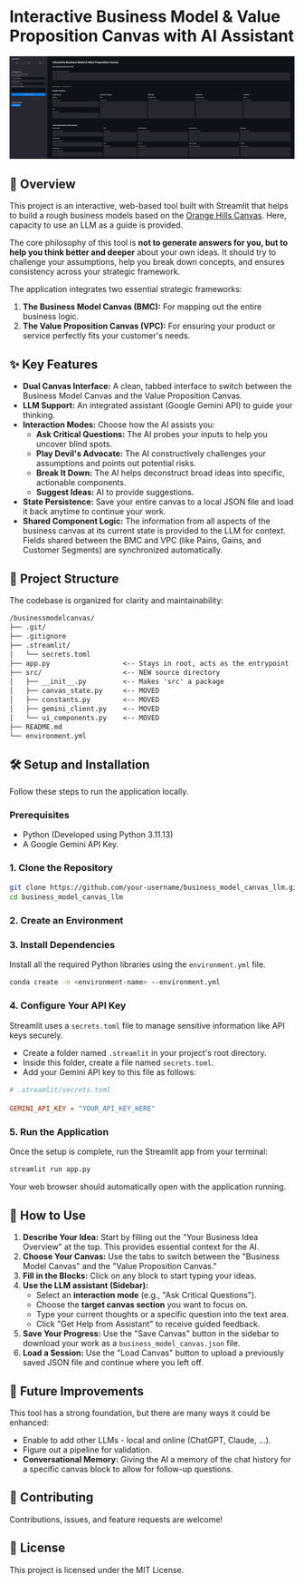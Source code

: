 # Interactive Business Model & Value Proposition Canvas with AI Assistant

![Project Screenshot](screenshot.png)

## 🚀 Overview

This project is an interactive, web-based tool built with Streamlit that helps to build a rough business models based on the [Orange Hills Canvas](https://businessdesign.org/knowledge-base/business-model). Here, capacity to use an LLM as a guide is provided.

The core philosophy of this tool is **not to generate answers for you, but to help you think better and deeper** about your own ideas. It should try to challenge your assumptions, help you break down concepts, and ensures consistency across your strategic framework.

The application integrates two essential strategic frameworks:
1.  **The Business Model Canvas (BMC):** For mapping out the entire business logic.
2.  **The Value Proposition Canvas (VPC):** For ensuring your product or service perfectly fits your customer's needs.

## ✨ Key Features

*   **Dual Canvas Interface:** A clean, tabbed interface to switch between the Business Model Canvas and the Value Proposition Canvas.
*   **LLM Support:** An integrated assistant (Google Gemini API) to guide your thinking.
*   **Interaction Modes:** Choose how the AI assists you:
    *   **Ask Critical Questions:** The AI probes your inputs to help you uncover blind spots.
    *   **Play Devil's Advocate:** The AI constructively challenges your assumptions and points out potential risks.
    *   **Break It Down:** The AI helps deconstruct broad ideas into specific, actionable components.
    *   **Suggest Ideas:** AI to provide suggestions.
*   **State Persistence:** Save your entire canvas to a local JSON file and load it back anytime to continue your work.
*   **Shared Component Logic:** The information from all aspects of the business canvas at its current state is provided to the LLM for context. Fields shared between the BMC and VPC (like Pains, Gains, and Customer Segments) are synchronized automatically.

## 📂 Project Structure

The codebase is organized for clarity and maintainability:

```
/businessmodelcanvas/
├── .git/
├── .gitignore
├── .streamlit/
│   └── secrets.toml
├── app.py                  <-- Stays in root, acts as the entrypoint
├── src/                    <-- NEW source directory
│   ├── __init__.py         <-- Makes 'src' a package
│   ├── canvas_state.py     <-- MOVED
│   ├── constants.py        <-- MOVED
│   ├── gemini_client.py    <-- MOVED
│   └── ui_components.py    <-- MOVED
├── README.md
└── environment.yml
```

## 🛠️ Setup and Installation

Follow these steps to run the application locally.

### Prerequisites

*   Python (Developed using Python 3.11.13)
*   A Google Gemini API Key.

### 1. Clone the Repository

```bash
git clone https://github.com/your-username/business_model_canvas_llm.git
cd business_model_canvas_llm
```

### 2. Create an Environment


### 3. Install Dependencies

Install all the required Python libraries using the `environment.yml` file.

```bash
conda create -n <environment-name> --environment.yml
```

### 4. Configure Your API Key

Streamlit uses a `secrets.toml` file to manage sensitive information like API keys securely.

*   Create a folder named `.streamlit` in your project's root directory.
*   Inside this folder, create a file named `secrets.toml`.
*   Add your Gemini API key to this file as follows:

```toml
# .streamlit/secrets.toml

GEMINI_API_KEY = "YOUR_API_KEY_HERE"
```

### 5. Run the Application

Once the setup is complete, run the Streamlit app from your terminal:

```bash
streamlit run app.py
```

Your web browser should automatically open with the application running.

## 📖 How to Use

1.  **Describe Your Idea:** Start by filling out the "Your Business Idea Overview" at the top. This provides essential context for the AI.
2.  **Choose Your Canvas:** Use the tabs to switch between the "Business Model Canvas" and the "Value Proposition Canvas."
3.  **Fill in the Blocks:** Click on any block to start typing your ideas.
4.  **Use the LLM assistant (Sidebar):**
    *   Select an **interaction mode** (e.g., "Ask Critical Questions").
    *   Choose the **target canvas section** you want to focus on.
    *   Type your current thoughts or a specific question into the text area.
    *   Click "Get Help from Assistant" to receive guided feedback.
5.  **Save Your Progress:** Use the "Save Canvas" button in the sidebar to download your work as a `business_model_canvas.json` file.
6.  **Load a Session:** Use the "Load Canvas" button to upload a previously saved JSON file and continue where you left off.

## 🔮 Future Improvements

This tool has a strong foundation, but there are many ways it could be enhanced:

*   Enable to add other LLMs - local and online (ChatGPT, Claude, ...).
*   Figure out a pipeline for validation.
*   **Conversational Memory:** Giving the AI a memory of the chat history for a specific canvas block to allow for follow-up questions.

## 🤝 Contributing

Contributions, issues, and feature requests are welcome!

## 📄 License

This project is licensed under the MIT License.